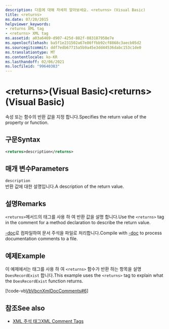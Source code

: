 ```yaml
---
description: 다음에 대해 자세히 알아보세요. <returns> (Visual Basic)
title: <returns>
ms.date: 07/20/2015
helpviewer_keywords:
- returns XML tag
- <returns> XML tag
ms.assetid: a03a6469-d907-425d-882f-083187950e7e
ms.openlocfilehash: ba5f1e231502a67e86ffbb92cf8868c3aecb05d2
ms.sourcegitcommit: ddf7edb67715a5b9a45e3dd44536dabc153c1de0
ms.translationtype: MT
ms.contentlocale: ko-KR
ms.lasthandoff: 02/06/2021
ms.locfileid: "99640383"
---
```

# <a name="returns-visual-basic"></a><span data-ttu-id="02a5c-103">\<returns>(Visual Basic)</span><span class="sxs-lookup"><span data-stu-id="02a5c-103">\<returns> (Visual Basic)</span></span>

<span data-ttu-id="02a5c-104">속성 또는 함수의 반환 값을 지정 합니다.</span><span class="sxs-lookup"><span data-stu-id="02a5c-104">Specifies the return value of the property or function.</span></span>  
  
## <a name="syntax"></a><span data-ttu-id="02a5c-105">구문</span><span class="sxs-lookup"><span data-stu-id="02a5c-105">Syntax</span></span>  
  
```xml  
<returns>description</returns>  
```  
  
## <a name="parameters"></a><span data-ttu-id="02a5c-106">매개 변수</span><span class="sxs-lookup"><span data-stu-id="02a5c-106">Parameters</span></span>  

 `description`  
 <span data-ttu-id="02a5c-107">반환 값에 대한 설명입니다.</span><span class="sxs-lookup"><span data-stu-id="02a5c-107">A description of the return value.</span></span>  
  
## <a name="remarks"></a><span data-ttu-id="02a5c-108">설명</span><span class="sxs-lookup"><span data-stu-id="02a5c-108">Remarks</span></span>  

 <span data-ttu-id="02a5c-109">`<returns>`메서드의 태그를 사용 하 여 반환 값을 설명 합니다.</span><span class="sxs-lookup"><span data-stu-id="02a5c-109">Use the `<returns>` tag in the comment for a method declaration to describe the return value.</span></span>  
  
 <span data-ttu-id="02a5c-110">[-doc](../../reference/command-line-compiler/doc.md)로 컴파일하여 문서 주석을 파일로 처리합니다.</span><span class="sxs-lookup"><span data-stu-id="02a5c-110">Compile with [-doc](../../reference/command-line-compiler/doc.md) to process documentation comments to a file.</span></span>  
  
## <a name="example"></a><span data-ttu-id="02a5c-111">예제</span><span class="sxs-lookup"><span data-stu-id="02a5c-111">Example</span></span>  

 <span data-ttu-id="02a5c-112">이 예제에서는 태그를 사용 하 여 `<returns>` 함수가 반환 하는 항목을 설명 `DoesRecordExist` 합니다.</span><span class="sxs-lookup"><span data-stu-id="02a5c-112">This example uses the `<returns>` tag to explain what the `DoesRecordExist` function returns.</span></span>  
  
 [!code-vb[VbVbcnXmlDocComments#6](~/samples/snippets/visualbasic/VS_Snippets_VBCSharp/VbVbcnXmlDocComments/VB/Class1.vb#6)]  
  
## <a name="see-also"></a><span data-ttu-id="02a5c-113">참조</span><span class="sxs-lookup"><span data-stu-id="02a5c-113">See also</span></span>

- [<span data-ttu-id="02a5c-114">XML 주석 태그</span><span class="sxs-lookup"><span data-stu-id="02a5c-114">XML Comment Tags</span></span>](index.md)
